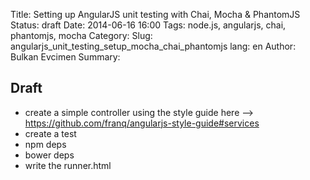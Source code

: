 Title: Setting up AngularJS unit testing with Chai, Mocha & PhantomJS
Status: draft
Date: 2014-06-16 16:00
Tags: node.js, angularjs, chai, phantomjs, mocha
Category: 
Slug: angularjs_unit_testing_setup_mocha_chai_phantomjs
lang: en
Author: Bulkan Evcimen
Summary:


## Draft

* create a simple controller using the style guide here --> https://github.com/franq/angularjs-style-guide#services
* create a test
* npm deps
* bower deps
* write the runner.html
